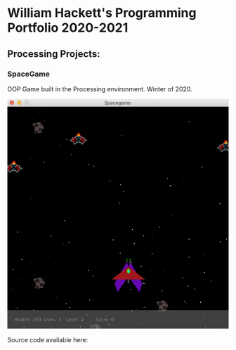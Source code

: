 # William Hackett's Programming Portfolio 2020-2021

## Processing Projects:

### SpaceGame
OOP Game built in the Processing environment. Winter of 2020.

![Image of SpaceGame](https://github.com/WillytheBilly902/SHSProgrammingPortfolio/blob/gh-pages/images/spacegame.png?raw=true)

Source code available here:
